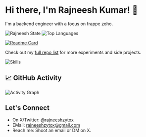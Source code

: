 # Hi there, I'm Rajneesh Kumar! 👋

I'm a backend engineer with a focus on frappe zoho. 

![Rajneesh State](https://github-readme-stats.vercel.app/api?username=rajneeshzytox&show_icons=true&theme=transparent&hide_border=true)
![Top Languages](https://github-readme-stats.vercel.app/api/top-langs/?username=rajneeshzytox&layout=compact&theme=transparent&hide_border=true)

[![Readme Card](https://github-readme-stats.vercel.app/api/pin/?username=rajneeshzytox&repo=React-Todo-App)](https://github.com/rajneeshzytox/React-Todo-App)

Check out my [full repo list](https://github.com/rajneeshzytox?tab=repositories) for more experiments and side projects.

![Skills](https://skillicons.dev/icons?i=go,python,docker,k8s,terraform,prometheus,grafana)

## 📈 GitHub Activity
![Activity Graph](https://github-readme-activity-graph.vercel.app/graph?username=rajneeshzytox&theme=radical&hide_border=true)

## Let's Connect
- On X/Twitter: [@rajneeshzytox](https://twitter.com/rajneeshzytox)
- EMail: rajneeshzytox@gmail.com
- Reach me: Shoot an email or DM on X.
